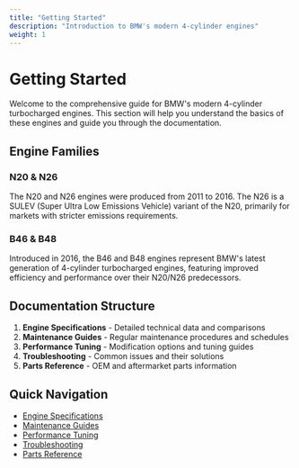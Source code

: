 ```yaml
---
title: "Getting Started"
description: "Introduction to BMW's modern 4-cylinder engines"
weight: 1
---
```


# Getting Started

Welcome to the comprehensive guide for BMW's modern 4-cylinder turbocharged engines. This section will help you understand the basics of these engines and guide you through the documentation.

## Engine Families

### N20 & N26
The N20 and N26 engines were produced from 2011 to 2016. The N26 is a SULEV (Super Ultra Low Emissions Vehicle) variant of the N20, primarily for markets with stricter emissions requirements.

### B46 & B48
Introduced in 2016, the B46 and B48 engines represent BMW's latest generation of 4-cylinder turbocharged engines, featuring improved efficiency and performance over their N20/N26 predecessors.

## Documentation Structure

1. **Engine Specifications** - Detailed technical data and comparisons
2. **Maintenance Guides** - Regular maintenance procedures and schedules
3. **Performance Tuning** - Modification options and tuning guides
4. **Troubleshooting** - Common issues and their solutions
5. **Parts Reference** - OEM and aftermarket parts information

## Quick Navigation

- [Engine Specifications](/docs/specifications)
- [Maintenance Guides](/docs/maintenance)
- [Performance Tuning](/docs/tuning)
- [Troubleshooting](/docs/troubleshooting)
- [Parts Reference](/docs/parts) 